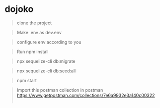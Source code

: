 # dojoko


>clone the project  <br />

>Make .env as dev.env  <br />

>configure env according to you <br />

>Run npm install <br />


>npx sequelize-cli db:migrate  <br />

>npx sequelize-cli db:seed:all  <br />

>npm start  <br />

>Import this postman collection in postman <br />
>https://www.getpostman.com/collections/7e6a9932e3a140c00322<br /> <br />
